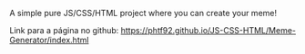 A simple pure JS/CSS/HTML project where you can create your meme!

Link para a página no github: https://phtf92.github.io/JS-CSS-HTML/Meme-Generator/index.html
